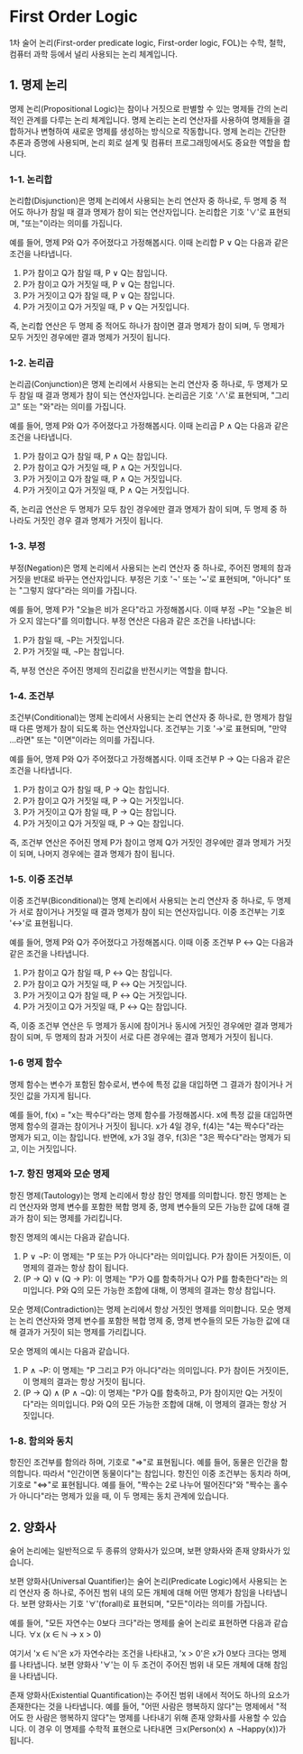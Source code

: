 <h1>First Order Logic</h1>
1차 술어 논리(First-order predicate logic, First-order logic, FOL)는 수학, 철학, 컴퓨터 과학 등에서 널리 사용되는 논리 체계입니다.

<h2>1. 명제 논리</h2>

명제 논리(Propositional Logic)는 참이나 거짓으로 판별할 수 있는 명제들 간의 논리적인 관계를 다루는 논리 체계입니다. 명제 논리는 논리 연산자를 사용하여 명제들을 결합하거나 변형하여 새로운 명제를 생성하는 방식으로 작동합니다. 명제 논리는 간단한 추론과 증명에 사용되며, 논리 회로 설계 및 컴퓨터 프로그래밍에서도 중요한 역할을 합니다.

<h3>1-1. 논리합</h3>

논리합(Disjunction)은 명제 논리에서 사용되는 논리 연산자 중 하나로, 두 명제 중 적어도 하나가 참일 때 결과 명제가 참이 되는 연산자입니다. 논리합은 기호 '∨'로 표현되며, "또는"이라는 의미를 가집니다.

예를 들어, 명제 P와 Q가 주어졌다고 가정해봅시다. 이때 논리합 P ∨ Q는 다음과 같은 조건을 나타냅니다.

1. P가 참이고 Q가 참일 때, P ∨ Q는 참입니다.
2. P가 참이고 Q가 거짓일 때, P ∨ Q는 참입니다.
3. P가 거짓이고 Q가 참일 때, P ∨ Q는 참입니다.
4. P가 거짓이고 Q가 거짓일 때, P ∨ Q는 거짓입니다.

즉, 논리합 연산은 두 명제 중 적어도 하나가 참이면 결과 명제가 참이 되며, 두 명제가 모두 거짓인 경우에만 결과 명제가 거짓이 됩니다.

<h3>1-2. 논리곱</h3>
 
논리곱(Conjunction)은 명제 논리에서 사용되는 논리 연산자 중 하나로, 두 명제가 모두 참일 때 결과 명제가 참이 되는 연산자입니다. 논리곱은 기호 '∧'로 표현되며, "그리고" 또는 "와"라는 의미를 가집니다.

예를 들어, 명제 P와 Q가 주어졌다고 가정해봅시다. 이때 논리곱 P ∧ Q는 다음과 같은 조건을 나타냅니다.

1. P가 참이고 Q가 참일 때, P ∧ Q는 참입니다.
2. P가 참이고 Q가 거짓일 때, P ∧ Q는 거짓입니다.
3. P가 거짓이고 Q가 참일 때, P ∧ Q는 거짓입니다.
4. P가 거짓이고 Q가 거짓일 때, P ∧ Q는 거짓입니다.

즉, 논리곱 연산은 두 명제가 모두 참인 경우에만 결과 명제가 참이 되며, 두 명제 중 하나라도 거짓인 경우 결과 명제가 거짓이 됩니다.
 
<h3>1-3. 부정</h3>

부정(Negation)은 명제 논리에서 사용되는 논리 연산자 중 하나로, 주어진 명제의 참과 거짓을 반대로 바꾸는 연산자입니다. 부정은 기호 '¬' 또는 '~'로 표현되며, "아니다" 또는 "그렇지 않다"라는 의미를 가집니다.

예를 들어, 명제 P가 "오늘은 비가 온다"라고 가정해봅시다. 이때 부정 ¬P는 "오늘은 비가 오지 않는다"를 의미합니다. 부정 연산은 다음과 같은 조건을 나타냅니다:

1. P가 참일 때, ¬P는 거짓입니다.
2. P가 거짓일 때, ¬P는 참입니다.

즉, 부정 연산은 주어진 명제의 진리값을 반전시키는 역할을 합니다.

<h3>1-4. 조건부</h3>

조건부(Conditional)는 명제 논리에서 사용되는 논리 연산자 중 하나로, 한 명제가 참일 때 다른 명제가 참이 되도록 하는 연산자입니다. 조건부는 기호 '→'로 표현되며, "만약 ...라면" 또는 "이면"이라는 의미를 가집니다.

예를 들어, 명제 P와 Q가 주어졌다고 가정해봅시다. 이때 조건부 P → Q는 다음과 같은 조건을 나타냅니다.

1. P가 참이고 Q가 참일 때, P → Q는 참입니다.
2. P가 참이고 Q가 거짓일 때, P → Q는 거짓입니다.
3. P가 거짓이고 Q가 참일 때, P → Q는 참입니다.
4. P가 거짓이고 Q가 거짓일 때, P → Q는 참입니다.

즉, 조건부 연산은 주어진 명제 P가 참이고 명제 Q가 거짓인 경우에만 결과 명제가 거짓이 되며, 나머지 경우에는 결과 명제가 참이 됩니다.

<h3>1-5. 이중 조건부</h3>

이중 조건부(Biconditional)는 명제 논리에서 사용되는 논리 연산자 중 하나로, 두 명제가 서로 참이거나 거짓일 때 결과 명제가 참이 되는 연산자입니다. 이중 조건부는 기호 '↔'로 표현됩니다.

예를 들어, 명제 P와 Q가 주어졌다고 가정해봅시다. 이때 이중 조건부 P ↔ Q는 다음과 같은 조건을 나타냅니다.

1. P가 참이고 Q가 참일 때, P ↔ Q는 참입니다.
2. P가 참이고 Q가 거짓일 때, P ↔ Q는 거짓입니다.
3. P가 거짓이고 Q가 참일 때, P ↔ Q는 거짓입니다.
4. P가 거짓이고 Q가 거짓일 때, P ↔ Q는 참입니다.

즉, 이중 조건부 연산은 두 명제가 동시에 참이거나 동시에 거짓인 경우에만 결과 명제가 참이 되며, 두 명제의 참과 거짓이 서로 다른 경우에는 결과 명제가 거짓이 됩니다.

<h3>1-6 명제 함수</h3>
명제 함수는 변수가 포함된 함수로서, 변수에 특정 값을 대입하면 그 결과가 참이거나 거짓인 값을 가지게 됩니다.

예를 들어, f(x) = "x는 짝수다"라는 명제 함수를 가정해봅시다. x에 특정 값을 대입하면 명제 함수의 결과는 참이거나 거짓이 됩니다. x가 4일 경우, f(4)는 "4는 짝수다"라는 명제가 되고, 이는 참입니다. 반면에, x가 3일 경우, f(3)은 "3은 짝수다"라는 명제가 되고, 이는 거짓입니다.

<h3>1-7. 항진 명제와 모순 명제</h3>

항진 명제(Tautology)는 명제 논리에서 항상 참인 명제를 의미합니다. 항진 명제는 논리 연산자와 명제 변수를 포함한 복합 명제 중, 명제 변수들의 모든 가능한 값에 대해 결과가 참이 되는 명제를 가리킵니다.

항진 명제의 예시는 다음과 같습니다.

1. P ∨ ¬P: 이 명제는 "P 또는 P가 아니다"라는 의미입니다. P가 참이든 거짓이든, 이 명제의 결과는 항상 참이 됩니다.
2. (P → Q) ∨ (Q → P): 이 명제는 "P가 Q를 함축하거나 Q가 P를 함축한다"라는 의미입니다. P와 Q의 모든 가능한 조합에 대해, 이 명제의 결과는 항상 참입니다.

모순 명제(Contradiction)는 명제 논리에서 항상 거짓인 명제를 의미합니다. 모순 명제는 논리 연산자와 명제 변수를 포함한 복합 명제 중, 명제 변수들의 모든 가능한 값에 대해 결과가 거짓이 되는 명제를 가리킵니다.

모순 명제의 예시는 다음과 같습니다.

1. P ∧ ¬P: 이 명제는 "P 그리고 P가 아니다"라는 의미입니다. P가 참이든 거짓이든, 이 명제의 결과는 항상 거짓이 됩니다.
2. (P → Q) ∧ (P ∧ ¬Q): 이 명제는 "P가 Q를 함축하고, P가 참이지만 Q는 거짓이다"라는 의미입니다. P와 Q의 모든 가능한 조합에 대해, 이 명제의 결과는 항상 거짓입니다.

<h3>1-8. 함의와 동치</h3>

항진인 조건부를 함의라 하며, 기호로 "⇒"로 표현됩니다.
예를 들어, 동물은 인간을 함의합니다. 따라서 "인간이면 동물이다"는 참입니다.
항진인 이중 조건부는 동치라 하며, 기호로 "⇔"로 표현됩니다.
예를 들어, "짝수는 2로 나누어 떨어진다"와 "짝수는 홀수가 아니다"라는 명제가 있을 때, 이 두 명제는 동치 관계에 있습니다.

<h2>2. 양화사</h2>
술어 논리에는 일반적으로 두 종류의 양화사가 있으며, 보편 양화사와 존재 양화사가 있습니다.

보편 양화사(Universal Quantifier)는 술어 논리(Predicate Logic)에서 사용되는 논리 연산자 중 하나로, 주어진 범위 내의 모든 개체에 대해 어떤 명제가 참임을 나타냅니다. 보편 양화사는 기호 '∀'(forall)로 표현되며, "모든"이라는 의미를 가집니다.

예를 들어, "모든 자연수는 0보다 크다"라는 명제를 술어 논리로 표현하면 다음과 같습니다.
∀x (x ∈ ℕ → x > 0)

여기서 'x ∈ ℕ'은 x가 자연수라는 조건을 나타내고, 'x > 0'은 x가 0보다 크다는 명제를 나타냅니다. 보편 양화사 '∀'는 이 두 조건이 주어진 범위 내 모든 개체에 대해 참임을 나타냅니다.

존재 양화사(Existential Quantification)는 주어진 범위 내에서 적어도 하나의 요소가 존재한다는 것을 나타냅니다. 예를 들어, "어떤 사람은 행복하지 않다"는 명제에서 "적어도 한 사람은 행복하지 않다"는 명제를 나타내기 위해 존재 양화사를 사용할 수 있습니다. 이 경우 이 명제를 수학적 표현으로 나타내면 ∃x(Person(x) ∧ ¬Happy(x))가 됩니다.
